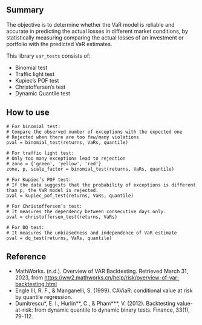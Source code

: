## Summary
The objective is to determine whether the VaR model is reliable and accurate in predicting the actual losses in different market conditions, by statistically measuring comparing the actual losses of an investment or portfolio with the predicted VaR estimates.

This library `var_tests` consists of:
- Binomial test
- Traffic light test
- Kupiec’s POF test
- Christoffersen’s test
- Dynamic Quantile test

## How to use
```
# For binomial test: 
# Compare the observed number of exceptions with the expected one
# Rejected when there are too few/many violations
pval = binomial_test(returns, VaRs, quantile)

# For traffic light test: 
# Only too many exceptions lead to rejection
# zone = {'green', 'yellow', 'red'}
zone, p, scale_factor = binomial_test(returns, VaRs, quantile)

# For Kupiec’s POF test: 
# If the data suggests that the probability of exceptions is different than p, the VaR model is rejected.
pval = kupiec_pof_test(returns, VaRs, quantile)

# For Christoffersen’s test: 
# It measures the dependency between consecutive days only.
pval = christoffersen_test(returns, VaRs)

# For DQ test: 
# It measures the unbiasedness and independence of VaR estimate
pval = dq_test(returns, VaRs, quantile)
```

## Reference
- MathWorks. (n.d.). Overview of VAR Backtesting. Retrieved March 31, 2023, from https://ww2.mathworks.cn/help/risk/overview-of-var-backtesting.html
- Engle III, R. F., & Manganelli, S. (1999). CAViaR: conditional value at risk by quantile regression.
- Dumitrescu*, E. I., Hurlin**, C., & Pham***, V. (2012). Backtesting value-at-risk: from dynamic quantile to dynamic binary tests. Finance, 33(1), 79-112.
